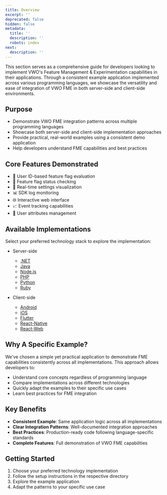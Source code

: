 ```yaml
---
title: Overview
excerpt: ''
deprecated: false
hidden: false
metadata:
  title: ''
  description: ''
  robots: index
next:
  description: ''
---
```

This section serves as a comprehensive guide for developers looking to implement VWO's Feature Management & Experimentation capabilities in their applications. Through a consistent example application implemented across various programming languages, we showcase the versatility and ease of integration of VWO FME in both server-side and client-side environments.

## Purpose

* Demonstrate VWO FME integration patterns across multiple programming languages
* Showcase both server-side and client-side implementation approaches
* Provide practical, real-world examples using a consistent demo application
* Help developers understand FME capabilities and best practices

## Core Features Demonstrated

* 🎯 User ID-based feature flag evaluation
* 🚦 Feature flag status checking
* 🔄 Real-time settings visualization
* 📊 SDK log monitoring
* 🌐 Interactive web interface
* 📈 Event tracking capabilities
* 🎨 User attributes management

## Available Implementations

Select your preferred technology stack to explore the implementation:

* Server-side
  * [.NET](https://github.com/wingify/vwo-fme-examples/tree/master/dotnet)
  * [Java](https://github.com/wingify/vwo-fme-examples/tree/master/java)
  * [Node.js](https://github.com/wingify/vwo-fme-examples/tree/master/node)
  * [PHP](https://github.com/wingify/vwo-fme-examples/tree/master/php)
  * [Python](https://github.com/wingify/vwo-fme-examples/tree/master/python)
  * [Ruby](https://github.com/wingify/vwo-fme-examples/tree/master/ruby)

* Client-side
  * [Android](https://github.com/wingify/vwo-fme-examples/tree/master/android)
  * [iOS](https://github.com/wingify/vwo-fme-examples/tree/master/ios)
  * [Flutter](https://github.com/wingify/vwo-fme-examples/tree/master/flutter)
  * [React-Native](https://github.com/wingify/vwo-fme-examples/tree/master/react-native)
  * [React-Web](https://github.com/wingify/vwo-fme-examples/tree/master/react-web)

## Why A Specific Example?

We've chosen a simple yet practical application to demonstrate FME capabilities consistently across all implementations. This approach allows developers to:

* Understand core concepts regardless of programming language
* Compare implementations across different technologies
* Quickly adapt the examples to their specific use cases
* Learn best practices for FME integration

## Key Benefits

* **Consistent Example**: Same application logic across all implementations
* **Clear Integration Patterns**: Well-documented integration approaches
* **Best Practices**: Production-ready code following language-specific standards
* **Complete Features**: Full demonstration of VWO FME capabilities

## Getting Started

1. Choose your preferred technology implementation
2. Follow the setup instructions in the respective directory
3. Explore the example application
4. Adapt the patterns to your specific use case
